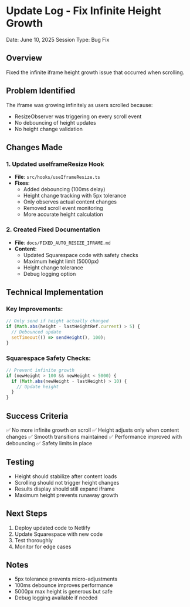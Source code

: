# Update Log - Fix Infinite Height Growth
Date: June 10, 2025
Session Type: Bug Fix

## Overview
Fixed the infinite iframe height growth issue that occurred when scrolling.

## Problem Identified
The iframe was growing infinitely as users scrolled because:
- ResizeObserver was triggering on every scroll event
- No debouncing of height updates
- No height change validation

## Changes Made

### 1. Updated useIframeResize Hook
- **File**: `src/hooks/useIframeResize.ts`
- **Fixes**:
  - Added debouncing (100ms delay)
  - Height change tracking with 5px tolerance
  - Only observes actual content changes
  - Removed scroll event monitoring
  - More accurate height calculation

### 2. Created Fixed Documentation
- **File**: `docs/FIXED_AUTO_RESIZE_IFRAME.md`
- **Content**:
  - Updated Squarespace code with safety checks
  - Maximum height limit (5000px)
  - Height change tolerance
  - Debug logging option

## Technical Implementation

### Key Improvements:
```typescript
// Only send if height actually changed
if (Math.abs(height - lastHeightRef.current) > 5) {
  // Debounced update
  setTimeout(() => sendHeight(), 100);
}
```

### Squarespace Safety Checks:
```javascript
// Prevent infinite growth
if (newHeight > 100 && newHeight < 5000) {
  if (Math.abs(newHeight - lastHeight) > 10) {
    // Update height
  }
}
```

## Success Criteria
✅ No more infinite growth on scroll
✅ Height adjusts only when content changes
✅ Smooth transitions maintained
✅ Performance improved with debouncing
✅ Safety limits in place

## Testing
- Height should stabilize after content loads
- Scrolling should not trigger height changes
- Results display should still expand iframe
- Maximum height prevents runaway growth

## Next Steps
1. Deploy updated code to Netlify
2. Update Squarespace with new code
3. Test thoroughly
4. Monitor for edge cases

## Notes
- 5px tolerance prevents micro-adjustments
- 100ms debounce improves performance
- 5000px max height is generous but safe
- Debug logging available if needed
